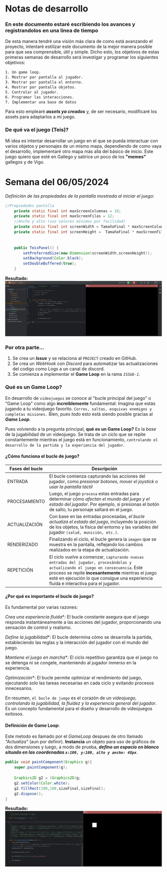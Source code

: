 # Notas de desarrollo

### En este documento estaré escribiendo los avances y registrandolos en una linea de tiempo

De esta manera tendré una visión más clara de como está avanzando el proyecto, intentaré estilizar este documento de la mejor manera posible para que sea comprensible, útil y simple.
Dicho esto, los objetivos de estas primeras semanas de desarrollo será investigar y programar los siguientes objetivos:
```
1. Un game loop.
2. Mostrar por pantalla al jugador.
3. Mostrar por pantalla el entorno.
4. Mostrar por pantalla objetos.
5. Controlar al jugador.
6. Programar las interacciones.
7. Implementar una base de datos
```
Para esto emplearé ***assets ya creados*** y, de ser necesario, modificaré los assets para adaptarlos a mi juego.

### De qué va el juego (Teis)?

Mi idea es intentar desarrollar un juego en el que se pueda interactuar con varios objetos y personajes de un mismo mapa, dependiendo de como vaya el desarrollo,
implementaré otro mapa más allá del básico de inicio.
Este juego quiero que esté en Gallego y satirice un poco de los **"memes"** gallegos y de Vigo. 

# Semana del 06/05/2024

*Definición de las propiedades de la pantalla mostrada al iniciar el juego:*
```java
//Propiedades pantalla
    private static final int maxScreenColumnas = 18;
    private static final int maxScreenFilas = 12;
    //Ancho y alto (uso valores mínimos por facilidad)
    private static final int screenWidth = TamañoFinal * maxScreenColumnas;
    private static final int screenHeight =  TamañoFinal * maxScreenFilas;


    public TeisPanel() {
        setPreferredSize(new Dimension(screenWidth,screenHeight));
        setBackground(Color.black);
        setDoubleBuffered(true);
    }
```
**Resultado:**
![teis](./images/panelHecho.png)

### Por otra parte...

1. Se crea un ***Issue*** y se relaciona al `PROJECT` creado en GitHub.
2. Se crea un *WebHook* con *Discord* para automatizar las actualizaciones del codigo como Logs a un canal de discord.
3. Se comienza a implementar el **Game Loop** en la rama *``ISSUE-1``*.

### Qué es un Game Loop?

En desarrollo de `videojuegos` se conoce al "bucle principal del juego" o "Game Loop" como algo **increiblemente** fundamental:
Imagina que estás jugando a tu videojuego favorito. `Corres, saltas, esquivas enemigos y completas misiones.` Bien, pues *todo* esto está siendo posible gracias al _**Game Loop**_.

Pues volviendo a la pregunta principal, **qué es un Game Loop?** 
Es la _base_ de la jugabilidad de un videojuego. Se trata de un ciclo que se repite constantemente mientras el juego está en funcionamiento, ``controlando el desarrollo de la partida y la experiencia del jugador``.

#### ¿Cómo funciona el bucle de juego?
| Fases del bucle | Descripción                                                                                                                                                                                                                                                                          |                                                                                                                                                                                                                                                                        
|-----------------|--------------------------------------------------------------------------------------------------------------------------------------------------------------------------------------------------------------------------------------------------------------------------------------|
| ENTRADA         | El bucle comienza capturando las acciones del jugador, como *presionar botones, mover el joystick o usar la pantalla táctil*                                                                                                                                                         |
| PROCESAMIENTO   | Luego, el juego ``procesa`` estas entradas para determinar cómo *afectan el mundo del juego y el estado del jugador*. Por ejemplo, si presionas el botón de salto, tu personaje saltará en el juego.                                                                                 |
| ACTUALIZACIÓN   | Con base en las entradas procesadas, *el bucle actualiza el estado del juego*, incluyendo la posición de los objetos, la física del entorno y las variables del jugador ``(salud, munición, etc.)``.                                                                                 |
| RENDERIZADO     | Finalizando el ciclo, el bucle genera la `imagen` que se muestra en la pantalla, reflejando los cambios realizados en la etapa de actualización.                                                                                                                                     |
| REPETICIÓN      | El ciclo *vuelve* a comenzar, ``capturando nuevas entradas del jugador, procesándolas y actualizando el juego en consecuencia``. Este proceso se repite **incesantemente** mientras el juego esté en ejecución lo que consigue una experiencia fluida e interactiva para el jugador. |

#### ¿Por qué es importante el bucle de juego?

Es fundamental por varias razones:

*Crea una experiencia fluida**: El bucle constante asegura que el juego responda instantáneamente a las acciones del jugador, proporcionando una sensación de control y realismo.

*Define la jugabilidad**: El bucle determina cómo se desarrolla la partida, estableciendo las reglas y la interacción del jugador con el mundo del juego.

*Mantiene el juego en marcha**: El ciclo repetitivo garantiza que el juego no se detenga ni se congele, manteniendo al jugador inmerso en la experiencia.

*Optimización**: El bucle permite optimizar el rendimiento del juego, ejecutando solo las tareas necesarias en cada ciclo y evitando procesos innecesarios.

En resumen, ``el bucle de juego`` es el corazón de un *videojuego, controlando la jugabilidad, la fluidez y la experiencia general del jugador*. Es un concepto fundamental para el diseño y desarrollo de videojuegos exitosos.

#### Definición de Game Loop:
Este metodo es llamado por el _GameLoop_ despues de otro llamado *"Actualiza"* (aun por definir).
**Instancia** un objeto para uso de gráficos de dos dimensiones y luego, a modo de prueba, ***defino un espacio en blanco situado
en las coordenadas ``x:100, y:100, alto y ancho: 48px``***.
```java
public void paintComponent(Graphics g){
    super.paintComponent(g);
    
    Graphics2D g2 = (Graphics2D)g;
    g2.setColor(Color.white);
    g2.fillRect(100,100,sizeFinal,sizeFinal);
    g2.dispose();
}
```

**Resultado:**
![teis](./images/componente2DCreado.png)